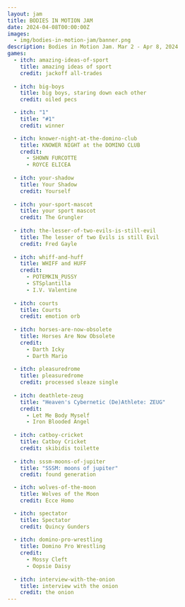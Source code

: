 ```yaml
---
layout: jam
title: BODIES IN MOTION JAM
date: 2024-04-08T00:00:00Z
images:
  - img/bodies-in-motion-jam/banner.png
description: Bodies in Motion Jam. Mar 2 - Apr 8, 2024
games:
  - itch: amazing-ideas-of-sport
    title: amazing ideas of sport
    credit: jackoff all-trades
    
  - itch: big-boys
    title: big boys, staring down each other
    credit: oiled pecs

  - itch: "1"
    title: "#1"
    credit: winner

  - itch: knower-night-at-the-domino-club
    title: KNOWER NIGHT at the DOMINO CLUB
    credit: 
      - SHOWN FURCOTTE
      - ROYCE ELICEA
  
  - itch: your-shadow
    title: Your Shadow
    credit: Yourself
  
  - itch: your-sport-mascot
    title: your sport mascot
    credit: The Grungler
  
  - itch: the-lesser-of-two-evils-is-still-evil
    title: The lesser of two Evils is still Evil
    credit: Fred Gayle
  
  - itch: whiff-and-huff
    title: WHIFF and HUFF
    credit:
      - POTEMKIN_PUSSY
      - STSplantilla
      - I.V. Valentine
    
  - itch: courts
    title: Courts
    credit: emotion orb
  
  - itch: horses-are-now-obsolete
    title: Horses Are Now Obsolete
    credit: 
      - Darth Icky
      - Darth Mario
  
  - itch: pleasuredrome
    title: pleasuredrome
    credit: processed sleaze single
  
  - itch: deathlete-zeug
    title: "Heaven's Cybernetic (De)Athlete: ZEUG"
    credit:
      - Let Me Body Myself
      - Iron Blooded Angel
  
  - itch: catboy-cricket
    title: Catboy Cricket
    credit: skibidis toilette
  
  - itch: sssm-moons-of-jupiter
    title: "SSSM: moons of jupiter"
    credit: found generation

  - itch: wolves-of-the-moon
    title: Wolves of the Moon
    credit: Ecce Homo

  - itch: spectator
    title: Spectator
    credit: Quincy Gunders
  
  - itch: domino-pro-wrestling
    title: Domino Pro Wrestling
    credit:
      - Mossy Cleft
      - Oopsie Daisy
  
  - itch: interview-with-the-onion
    title: interview with the onion
    credit: the onion
---
```

